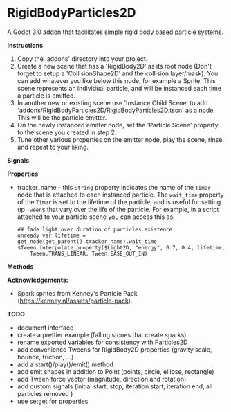 # RigidBodyParticles2D

A Godot 3.0 addon that facilitates simple rigid body based particle systems.

**Instructions**

1. Copy the 'addons' directory into your project.
2. Create a new scene that has a 'RigidBody2D' as its root node (Don't forget to setup a 'CollisionShape2D' and the collision layer/mask). You can add whatever you like below this node; for example a Sprite. This scene represents an individual particle, and will be instanced each time a particle is emitted.
3. In another new or existing scene use 'Instance Child Scene' to add 'addons/RigidBodyParticles2D/RigidBodyParticles2D.tscn' as a node. This will be the particle emitter.
4. On the newly instanced emitter node, set the 'Particle Scene' property to the scene you created in step 2.
5. Tune other various properties on the emitter node, play the scene, rinse and repeat to your liking.

**Signals**

**Properties**

 * tracker_name - this <code>String</code> property indicates the name of the <code>Timer</code> node that is attached to each instanced particle. The <code>wait_time</code> property of the <code>Timer</code> is set to the lifetime of the particle, and is useful for setting up <code>Tween</code>s that vary over the life of the particle. For example, in a script attached to your particle scene you can access this as:

    ````
    ## fade light over duration of particles existence
    onready var lifetime = get_node(get_parent().tracker_name).wait_time
    $Tween.interpolate_property($Light2D, "energy", 0.7, 0.4, lifetime,
    	Tween.TRANS_LINEAR, Tween.EASE_OUT_IN)
    ````

**Methods**

**Acknowledgements:**

 * Spark sprites from Kenney's Particle Pack (https://kenney.nl/assets/particle-pack).

**TODO**

* document interface
* create a prettier example (falling stones that create sparks)
* rename exported variables for consistency with Particles2D
* add convenience Tweens for RigidBody2D properties (gravity scale, bounce, friction, ...)
* add a start()/play()/emit() method
* add emit shapes in addition to Point (points, circle, ellipse, rectangle)
* add Tween force vector (magnitude, direction and rotation)
* add custom signals (initial start, stop, iteration start, iteration end, all particles removed )
* use setget for properties

